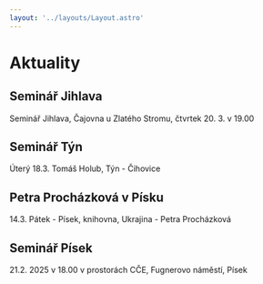 ```yaml
---
layout: '../layouts/Layout.astro'
---
```


# Aktuality

## Seminář Jihlava

Seminář Jihlava, Čajovna u Zlatého Stromu, čtvrtek 20. 3. v 19.00

## Seminář Týn

Úterý 18.3. Tomáš Holub, Týn - Čihovice

## Petra Procházková v Písku

14.3. Pátek - Písek, knihovna, Ukrajina - Petra Procházková

## Seminář Písek

21.2. 2025 v 18.00 v prostorách CČE, Fugnerovo náměstí, Písek
